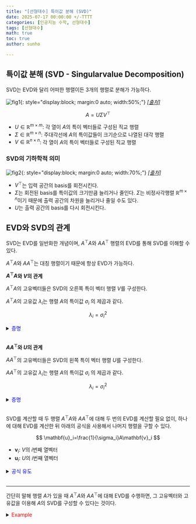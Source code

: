 ```yaml
---
title: "[선형대수] 특이값 분해 (SVD)"
date: 2025-07-17 00:00:00 +/-TTTT
categories: [인공지능 수학, 선형대수]
tags: [선형대수]
math: true
toc: true
author: sunho

---
```


## 특이값 분해 (SVD - Singularvalue Decomposition)

SVD는 EVD와 달리 어떠한 행렬이든 3개의 행렬로 분해가 가능하다.

![fig1](mlm/16-1.png){: style="display:block; margin:0 auto; width:50%;"}
_[[출처]](https://my-mindpalace.tistory.com/10)_

$$
A=U\Sigma V^\top
$$

- $U\in\mathbb{R}^{m\times m}$: 각 열이 $A$의 특이 벡터들로 구성된 직교 행렬
- $\Sigma\in\mathbb{R}^{m\times n}$: 주대각선에 $A$의 특이값들이 크기순으로 나열된 대각 행렬
- $V\in\mathbb{R}^{n\times n}$: 각 열이 $A$의 특이 벡터들로 구성된 직교 행렬

### SVD의 기하학적 의미

![fig2](mlm/16-2.png){: style="display:block; margin:0 auto; width:70%;"}
_[[출처]](https://my-mindpalace.tistory.com/10)_

- $V^\top$는 입력 공간의 basis를 회전시킨다.
- $\Sigma$는 회전된 basis를 특이값의 크기만큼 늘리거나 줄인다. $\Sigma$는 비정사각행렬 $\mathbb{R}^{m\times n}$이기 때문에 출력 공간의
 차원을 늘리거나 줄일 수도 있다.
- $U$는 출력 공간의 basis를 다시 회전시킨다.

## EVD와 SVD의 관계

SVD는 EVD를 일반화한 개념이며, $A^\top A$와 $AA^\top$ 행렬의 EVD를 통해 SVD를 이해할 수 있다.

$A^\top A$와 $AA^\top$는 대칭 행렬이기 때문에 항상 EVD가 가능하다.

**$A^\top A$와 $V$의 관계**

$A^\top A$의 고유벡터들은 SVD의 오른쪽 특이 벡터 행렬 $V$를 구성한다.

$A^\top A$의 고유값 $\lambda_i$는 행렬 $A$의 특이값 $\sigma_i$
의 제곱과 같다.

$$
\lambda_i=\sigma_i^2
$$

<details>
<summary><font color='#0000FF'>증명</font></summary>
<div markdown="1">

$A^\top A=(U\Sigma V^\top)^\top(U\Sigma V^\top)=V\Sigma^\top (U^\top U)\Sigma V^\top=V(\Sigma^\top\Sigma) V^\top$

$$
A^\top A=V(\Sigma\Sigma^\top) V^\top=V\begin{bmatrix}\sigma_1^2&\cdots&0\\\vdots&\ddots&\vdots\\0&\cdots&\sigma_n^2\end{bmatrix}V^\top
$$

$A^\top A$는 symmetric matrix이므로, 항상 EVD가 가능하다.

$$
A^\top A=PDP^\top=P\begin{bmatrix}\lambda_1&\cdots&0\\\vdots&\ddots&\vdots\\0&\cdots&\lambda_n\end{bmatrix}P^\top
$$

SVD와 EVD를 비교해보면 $V=P$, $\sigma_i^2=\lambda_i$이다.

따라서, $V$는 $A^\top A$의 고유벡터들로 구성되어있으며, $A^\top A$의 고유값은 $A$의 특이값의 제곱이다.

</div>
</details>
<br>

**$AA^\top$와 $U$의 관계**

$AA^\top$의 고유벡터들은 SVD의 왼쪽 특이 벡터 행렬 $U$를 구성한다.

$AA^\top$의 고유값 $\lambda_i$는 행렬 $A$의 특이값 $\sigma_i$
의 제곱과 같다.

$$
\lambda_i=\sigma_i^2
$$

<details>
<summary><font color='#0000FF'>증명</font></summary>
<div markdown="1">

$AA^\top=(U\Sigma V^\top)(U\Sigma V^\top)^\top=U\Sigma (V^\top V)\Sigma^\top U^\top=U(\Sigma\Sigma^\top)^\top$

$$
AA^\top=U(\Sigma\Sigma^\top) U^\top=U\begin{bmatrix}\sigma_1^2&\cdots&0\\\vdots&\ddots&\vdots\\0&\cdots&\sigma_m^2\end{bmatrix}U^\top
$$

$AA^\top$는 symmetric matrix이므로, 항상 EVD가 가능하다.

$$
AA^\top=PDP^\top=P\begin{bmatrix}\lambda_1&\cdots&0\\\vdots&\ddots&\vdots\\0&\cdots&\lambda_n\end{bmatrix}P^\top
$$

SVD와 EVD를 비교해보면 $U=P$, $\sigma_i^2=\lambda_i$이다.

따라서, $U$는 $AA^\top$의 고유벡터들로 구성되어있으며, $AA^\top$의 고유값은 $A$의 특이값의 제곱이다.

</div>
</details>
<br>

SVD를 계산할 때 두 행렬 $A^\top A$와 $AA^\top$에 대해 두 번의 EVD를 계산할 필요 없이, 하나에 대해 EVD를 계산한 뒤 아래의 공식을 사용해서 나머지 행렬을 구할 수 있다.

$$
\mathbf{u}_i=\frac{1}{\sigma_i}A\mathbf{v}_i
$$

- $\mathbf{v}_i$: $V$의 $i$번째 열벡터
- $\mathbf{u}_i$: $U$의 $i$번째 열벡터

<details>
<summary><font color='#0000FF'>공식 유도</font></summary>
<div markdown="1">

$$
A=U\Sigma V^\top~\to~AV=U\Sigma
$$

$AV$ 행렬의 각 열은 $A\mathbf{v}_i$이다.

$U\Sigma$ 행렬의 각 열은 $\mathbf{u}_i\sigma_i$이다.

따라서, $A\mathbf{v}_i=\mathbf{u}_i\sigma_i$이다.

</div>
</details>
<br>

---

간단히 말해 행렬 $A$가 있을 때 $A^\top A$와 $AA^\top$에 대해 EVD를 수행하면, 그 고유벡터와 고유값을 이용해 $A$의 SVD를 구성할 수 있다는 것이다.

<details>
<summary><font color='#FF0000'>Example</font></summary>
<div markdown="1">

$$
A=\begin{bmatrix}1&5&0\\5&1&0\end{bmatrix}
$$

---

**1. $\Sigma$ 구하기**

1. $AA^\top$에 대해 EVD 수행한다. ($A^\top A$도 가능)

    $$
    AA^\top=\begin{bmatrix}26&10\\10&26\end{bmatrix}
    $$

    $$
    \lambda_1=36~,~\lambda_2=16
    $$   

2. 고유값을 이용해 특이값을 계산한다.

    $$
    \sigma_1=\sqrt{\lambda_1}=6~,~\sigma_2=\sqrt{\lambda_2}=4
    $$

3. 크기가 큰 순서대로 정렬하여 주대각선에 배치한다. ($\Sigma$의 크기는 $A$와 동일)

    $$
    \Sigma=\begin{bmatrix}6&0&0\\0&4&0\end{bmatrix}
    $$

**2. $V$ 구하기**

1. $A^\top A$ 구성

    $$
    A^\top A=\begin{bmatrix}26&10&0\\10&26&0\\0&0&0\end{bmatrix}
    $$

2. EVD를 수행하여 고유값과 고유벡터를 얻는다.

    $$
    \lambda_1=36~,~\lambda_2=16~,~\lambda_3=0
    $$
    
    $$
    \mathbf{x}_1=\begin{bmatrix}1\\1\\0\end{bmatrix}~,~
    \mathbf{x}_2=\begin{bmatrix}1\\-1\\0\end{bmatrix}~,~
    \mathbf{x}_3=\begin{bmatrix}0\\0\\1\end{bmatrix}
    $$

3. 고유벡터를 정규화하여 행렬 $V$를 구성한다.

    $$
    \mathbf{v}_1=\begin{bmatrix}\frac{1}{\sqrt2}\\\frac{1}{\sqrt2}\\0\end{bmatrix}~,~
    \mathbf{v}_2=\begin{bmatrix}\frac{1}{\sqrt2}\\-\frac{1}{\sqrt2}\\0\end{bmatrix}~,~
    \mathbf{v}_3=\begin{bmatrix}0\\0\\1\end{bmatrix}
    $$

    $$
    V=\begin{bmatrix}\frac{1}{\sqrt2}&\frac{1}{\sqrt2}&0\\\frac{1}{\sqrt2}&-\frac{1}{\sqrt2}&0\\0&0&1\end{bmatrix}
    $$

**3. $U$ 구하기**

1. $\mathbf{u}_i=\frac{1}{\sigma_i}A\mathbf{v}_i$ 공식을 이용해 $\mathbf{u}_i$를 계산한다.

    $$
    \mathbf{u}_1=\frac{1}{6}\begin{bmatrix}1&5&0\\5&1&0\end{bmatrix}\begin{bmatrix}\frac{1}{\sqrt2}\\\frac{1}{\sqrt2}\\0\end{bmatrix}
    =\begin{bmatrix}\frac{1}{\sqrt2}\\\frac{1}{\sqrt2}\end{bmatrix}
    $$

    $$
    \mathbf{u}_2=\frac{1}{4}\begin{bmatrix}1&5&0\\5&1&0\end{bmatrix}\begin{bmatrix}\frac{1}{\sqrt2}\\-\frac{1}{\sqrt2}\\0\end{bmatrix}
    =\begin{bmatrix}-\frac{1}{\sqrt2}\\\frac{1}{\sqrt2}\end{bmatrix}
    $$

2. $U$를 구성한다.

    $$
    U=\begin{bmatrix}\frac{1}{\sqrt2}&-\frac{1}{\sqrt2}\\\frac{1}{\sqrt2}&\frac{1}{\sqrt2}\end{bmatrix}
    $$

**4. 최종적인 SVD 결과**

$$
\begin{bmatrix}1&5&0\\5&1&0\end{bmatrix}=
\begin{bmatrix}\frac{1}{\sqrt2}&-\frac{1}{\sqrt2}\\\frac{1}{\sqrt2}&\frac{1}{\sqrt2}\end{bmatrix}
\begin{bmatrix}6&0&0\\0&4&0\end{bmatrix}
\begin{bmatrix}\frac{1}{\sqrt2}&\frac{1}{\sqrt2}&0\\\frac{1}{\sqrt2}&-\frac{1}{\sqrt2}&0\\0&0&1\end{bmatrix}
$$

</div>
</details>
<br>
